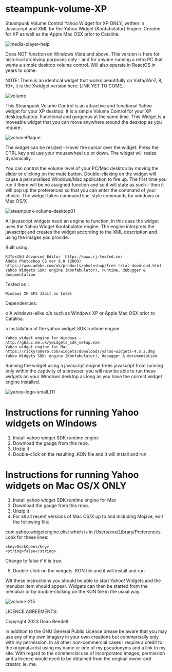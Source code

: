# steampunk-volume-XP
 
Steampunk Volume Control Yahoo Widget for XP ONLY, written in Javascript and XML 
for the Yahoo Widget (Konfabulator) Engine. Created for XP as well as the Apple 
Mac OSX prior to Catalina. 

![media-player-help](https://github.com/yereverluvinunclebert/steampunk-volume-XP/assets/2788342/c215f302-f580-4078-a446-001b87c7ad92)

Does NOT function on Windows Vista and above. This version is here for historical 
archiving purposes only - and for anyone running a retro PC that wants a simple 
desktop volume control. Will also operate in ReactOS in years to come.

NOTE: There is an identical widget that works beautifully on Vista/Win7, 8, 10+, 
it is the Xwidget version here: LINK YET TO COME.

![volume](https://github.com/yereverluvinunclebert/steampunk-volume-XP/assets/2788342/4c635320-3219-4f95-aeba-98634e88f811)

This Steampunk Volume Control is an attractive and functional Yahoo widget for 
your XP desktop. It is a simple Volume Control for your XP desktop/laptop. 
Functional and gorgeous at the same time. This Widget is a moveable widget that 
you can move anywhere around the desktop as you require.

![volumePlaque](https://github.com/yereverluvinunclebert/steampunk-volume-XP/assets/2788342/59bbb5e3-3c81-49c6-ad5e-88a18b662c73)


The widget can be resized - Hover the cursor over the widget. Press the CTRL key 
and use your mousewheel up or down. The widget will resize dynamically.

You can control the volume level of your PC/Mac desktop by moving the slider or 
clicking on the mute button. Double-clicking on the widget will cause a 
personalised Windows/Mac application to fire up. The first time you run it there 
will be no assigned function and so it will state as such - then it will pop up 
the preferences so that you can enter the command of your choice. The widget 
takes command line-style commands for windows or Mac OS/X

![steampunk-volume-desktop01](https://github.com/yereverluvinunclebert/steampunk-volume-XP/assets/2788342/d45206f1-1c3a-4a51-8721-2f53441f8694)


All javascript widgets need an engine to function, in this case the widget uses 
the Yahoo Widget Konfabulator engine. The engine interprets the javascript and 
creates the widget according to the XML description and using the images you 
provide. 

Built using: 

	RJTextEd Advanced Editor  https://www.rj-texted.se/ 
	Adobe Photoshop CS ver 8.0 (2003)  https://www.adobe.com/uk/products/photoshop/free-trial-download.html  
	Yahoo Widgets SDK: engine (Konfabulator), runtime, debugger & documentation

Tested on :
  
	Windows XP SP3 32bit on Intel    
  
Dependencies:
 
 o A windows-alike o/s such as Windows XP or Apple Mac OSX prior to Catalina.    	
 
 o Installation of the yahoo widget SDK runtime engine  
 
	Yahoo widget engine for Windows - http://g6auc.me.uk/ywidgets_sdk_setup.exe  
	Yahoo widget engine for Mac - https://rickyromero.com/widgets/downloads/yahoo-widgets-4.5.2.dmg
	Yahoo Widgets SDK: engine (Konfabulator), debugger & documentation

Running the widget using a javascript engine frees javascript from running only 
within the captivity of a browser, you will now be able to run these widgets on 
your Windows desktop as long as you have the correct widget engine installed.

 ![yahoo-logo-small_111](https://github.com/yereverluvinunclebert/steampunk-volume-XP/assets/2788342/8801634c-6305-4115-b94c-908549eecbed)

Instructions for running Yahoo widgets on Windows
=================================================

1. Install yahoo widget SDK runtime engine
2. Download the gauge from this repo.
3. Unzip it
4. Double-click on the resulting .KON file and it will install and run

Instructions for running Yahoo widgets on Mac OS/X ONLY
========================================================

1. Install yahoo widget SDK runtime engine for Mac
2. Download the gauge from this repo.
3. Unzip it
4. For all all recent versions of Mac OS/X up to and including Mojave, edit the following 
file:

com.yahoo.widgetengine.plist which is in /Users/xxx/Library/Preferences. Look 
for these lines: 
   
	<key>DockOpen</key>  
	<string>false</string>  

Change to false if it is true.

5. Double-click on the widgets .KON file and it will install and run

Wit these instructions you should be able to start Yahoo! Widgets and the 
menubar item should appear. Widgets can then be started from the menubar or by 
double-clicking on the KON file in the usual way.

![volume-215](https://github.com/yereverluvinunclebert/steampunk-volume-XP/assets/2788342/d2ba47cb-2cfe-463d-a76c-84d7c3f9eced)


LICENCE AGREEMENTS:

Copyright 2023 Dean Beedell

In addition to the GNU General Public Licence please be aware that you may use
any of my own imagery in your own creations but commercially only with my
permission. In all other non-commercial cases I require a credit to the
original artist using my name or one of my pseudonyms and a link to my site.
With regard to the commercial use of incorporated images, permission and a
licence would need to be obtained from the original owner and creator, ie. me.
